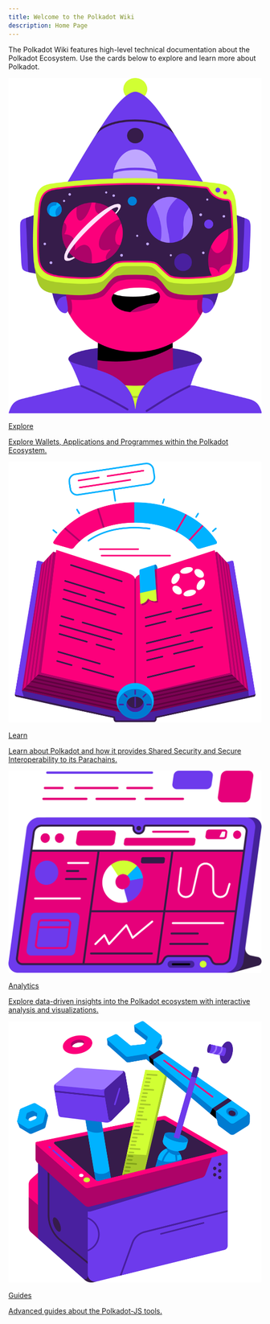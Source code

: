 ```yaml
---
title: Welcome to the Polkadot Wiki
description: Home Page
---
```


The Polkadot Wiki features high-level technical documentation about the Polkadot Ecosystem. Use the cards below to explore and learn more about Polkadot.

<div class="row">
  <!-- Card 1 -->
  <a href="./general/getting-started" class="card-container" data-aos="fade-up" data-aos-delay="100">
    <img src="./assets/home/Explore.png" class="card-image" alt="Explore" />
    <p class="card-title title">Explore</p>
    <p class="card-description">
      Explore Wallets, Applications and Programmes within the Polkadot Ecosystem.
    </p>
  </a>

  <!-- Card 2 -->
  <a href="./general/web3-and-polkadot" class="card-container" data-aos="fade-up" data-aos-delay="200">
    <img src="./assets/home/Learn.png" class="card-image" alt="Learn" />
    <p class="card-title title">Learn</p>
    <p class="card-description">
      Learn about Polkadot and how it provides Shared Security and Secure Interoperability to its Parachains.
    </p>
  </a>
</div>

<div class="row">
  <!-- Card 1 -->
  <a href="./general/dashboards/parity-data-dashboards" class="card-container" data-aos="fade-up" data-aos-delay="200">
    <img src="./assets/Dashboards.png" class="card-image" alt="Learn" />
    <p class="card-title title">Analytics</p>
    <p class="card-description">
      Explore data-driven insights into the Polkadot ecosystem with interactive analysis and visualizations.
    </p>
  </a>
  
  <!-- Card 2 -->
  <a href="./learn/learn-polkadot-js-guides" class="card-container" data-aos="fade-up" data-aos-delay="100">
    <img src="./assets/home/Build.png" class="card-image" alt="Explore" />
    <p class="card-title title">Guides</p>
    <p class="card-description">
      Advanced guides about the Polkadot-JS tools.
    </p>
  </a>
</div>